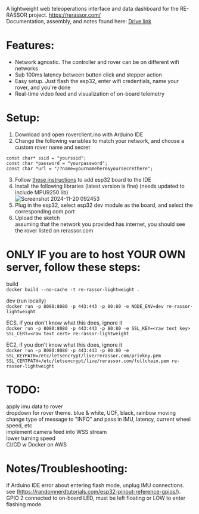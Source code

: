 A lightweight web teleoperations interface and data dashboard for the RE-RASSOR project. https://rerassor.com/ <br>
Documentation, assembly, and notes found here: [Drive link](https://drive.google.com/drive/folders/1gh6lrkOwWv0ZDy4qrbicX4A5fCzM1dyK) <br>

# Features:
- Network agnostic. The controller and rover can be on different wifi networks <br>
- Sub 100ms latency between button click and stepper action <br>
- Easy setup. Just flash the esp32, enter wifi credentials, name your rover, and you're done <br>
- Real-time video feed and visualization of on-board telemetry <br>

# Setup:
1. Download and open roverclient.ino with Arduino IDE <br>
2. Change the following variables to match your network, and choose a custom rover name and secret <br>
```
const char* ssid = "yourssid";
const char *password = "yourpassword";
const char *url = "/?name=yournamehere&yoursecrethere";
```
3. Follow [these instructions](https://randomnerdtutorials.com/installing-the-esp32-board-in-arduino-ide-windows-instructions/) to add esp32 board to the IDE <br>
4. Install the following libraries (latest version is fine) (needs updated to include MPU9250 lib) <br>
![Screenshot 2024-11-20 092453](https://github.com/user-attachments/assets/596812a8-027c-4a6e-9189-372605152751)<br>
5. Plug in the esp32, select esp32 dev module as the board, and select the corresponding com port <br>
6. Upload the sketch <br>
assuming that the network you provided has internet, you should see the rover listed on rerassor.com <br>

# ONLY IF you are to host YOUR OWN server, follow these steps:
build <br>
```docker build --no-cache -t re-rassor-lightweight .```

dev (run locally)<br>
```docker run -p 8080:8080 -p 443:443 -p 80:80 -e NODE_ENV=dev re-rassor-lightweight```

ECS, if you don't know what this does, ignore it<br>
```docker run -p 8080:8080 -p 443:443 -p 80:80 -e SSL_KEY=<raw text key> SSL_CERT=<raw text cert> re-rassor-lightweight```

EC2, if you don't know what this does, ignore it<br>
```docker run -p 8080:8080 -p 443:443 -p 80:80 -e SSL_KEYPATH=/etc/letsencrypt/live/rerassor.com/privkey.pem SSL_CERTPATH=/etc/letsencrypt/live/rerassor.com/fullchain.pem re-rassor-lightweight```


# TODO:
apply imu data to rover <br>
dropdown for rover theme. blue & white, UCF, black, rainbow moving  <br>
change type of message to "INFO" and pass in IMU, latency, current wheel speed, etc <br>
implement camera feed into WSS stream <br>
lower turning speed <br>
CI/CD w Docker on AWS <br>

# Notes/Troubleshooting:
If Arduino IDE error about entering flash mode, unplug IMU connections. see (https://randomnerdtutorials.com/esp32-pinout-reference-gpios/). GPIO 2 connected to on-board LED, must be left floating or LOW to enter flashing mode.
